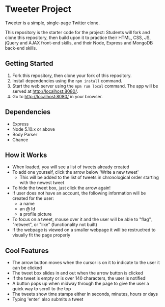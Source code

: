 # Tweeter Project

Tweeter is a simple, single-page Twitter clone.

This repository is the starter code for the project: Students will fork and clone this repository, then build upon it to practice their HTML, CSS, JS, jQuery and AJAX front-end skills, and their Node, Express and MongoDB back-end skills.

## Getting Started

1. Fork this repository, then clone your fork of this repository.
2. Install dependencies using the `npm install` command.
3. Start the web server using the `npm run local` command. The app will be served at <http://localhost:8080/>.
4. Go to <http://localhost:8080/> in your browser.

## Dependencies

- Express
- Node 5.10.x or above
- Body Parser
- Chance

## How it Works

- When loaded, you will see a list of tweets already created
- To add one yourself, click the arrow below 'Write a new tweet'
  - This will be added to the list of tweets in chronological order starting with the newest tweet
- To hide the tweet box, just click the arrow again!
- If user does not have an account, the following information will be created for the user:
  - a name
  - an @ Id
  - a profile picture
- To focus on a tweet, mouse over it and the user will be able to "flag", "retweet", or "like" (functionality not built)
- If the webpage is viewed on a smaller webpage it will be restructred to visually fit the page properly

## Cool Features
- The arrow button moves when the cursor is on it to indicate to the user it can be clicked
- The tweet box slides in and out when the arrow button is clicked
- If the tweet is empty or is over 140 characters, the user is notified
- A button pops up when midway through the page to give the user a quick way to scroll to the top
- The tweets show time stamps either in seconds, minutes, hours or days
- Typing 'enter' also submits a tweet